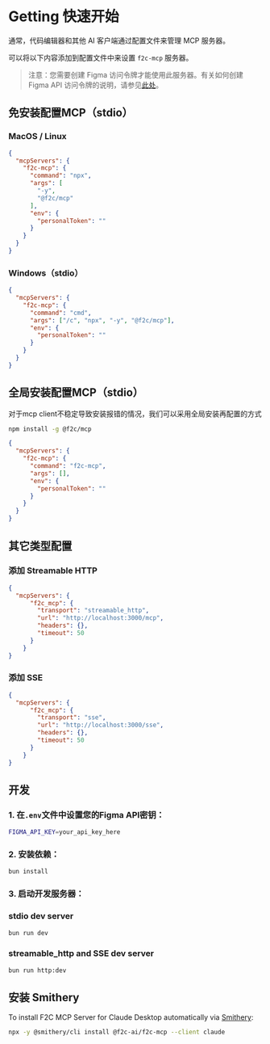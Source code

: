 # Getting 快速开始
通常，代码编辑器和其他 AI 客户端通过配置文件来管理 MCP 服务器。

可以将以下内容添加到配置文件中来设置 `f2c-mcp` 服务器。

> 注意：您需要创建 Figma 访问令牌才能使用此服务器。有关如何创建 Figma API 访问令牌的说明，请参见[此处](https://help.figma.com/hc/en-us/articles/8085703771159-Manage-personal-access-tokens)。

## 免安装配置MCP（stdio）

### MacOS / Linux
```json
{
  "mcpServers": {
    "f2c-mcp": {
      "command": "npx",
      "args": [
        "-y",
        "@f2c/mcp"
      ],
      "env": {
        "personalToken": ""
      }
    }
  }
}
```

### Windows（stdio）
```json
{
  "mcpServers": {
    "f2c-mcp": {
      "command": "cmd",
      "args": ["/c", "npx", "-y", "@f2c/mcp"],
      "env": {
        "personalToken": ""
      }
    }
  }
}
```

## 全局安装配置MCP（stdio）
对于mcp client不稳定导致安装报错的情况，我们可以采用全局安装再配置的方式

```bash
npm install -g @f2c/mcp
```

```json
{
  "mcpServers": {
    "f2c-mcp": {
      "command": "f2c-mcp",
      "args": [],
      "env": {
        "personalToken": ""
      }
    }
  }
}
```

## 其它类型配置

### 添加 Streamable HTTP
```json
{
  "mcpServers": {
      "f2c_mcp": {
        "transport": "streamable_http",
        "url": "http://localhost:3000/mcp",
        "headers": {},
        "timeout": 50
      }
    }
}
```

### 添加 SSE
```json
{
  "mcpServers": {
      "f2c_mcp": {
        "transport": "sse",
        "url": "http://localhost:3000/sse",
        "headers": {},
        "timeout": 50
      }
    }
}
```

## 开发

### 1. 在`.env`文件中设置您的Figma API密钥：
```bash
FIGMA_API_KEY=your_api_key_here
```

### 2. 安装依赖：
```bash
bun install
 ```

### 3. 启动开发服务器：
### stdio dev server
```bash
bun run dev
 ```
### streamable_http and SSE dev server
```bash
bun run http:dev
 ```

## 安装 Smithery

To install F2C MCP Server for Claude Desktop automatically via [Smithery](https://smithery.ai/server/@f2c-ai/f2c-mcp):

```bash
npx -y @smithery/cli install @f2c-ai/f2c-mcp --client claude
```